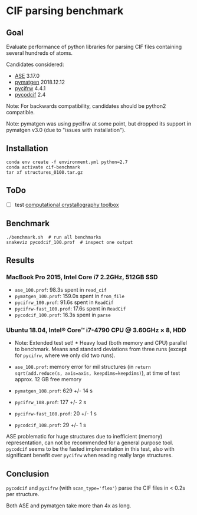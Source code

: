 # CIF parsing benchmark

## Goal
Evaluate performance of python libraries for parsing CIF files containing several hundreds of atoms.

Candidates considered:

 * [ASE](https://pypi.org/project/ase/3.17.0) 3.17.0
 * [pymatgen](https://pypi.org/project/pymatgen/2018.12.12/) 2018.12.12
 * [pycifrw](https://pypi.org/project/PyCifRW/4.4.1/) 4.4.1
 * [pycodcif](https://pypi.org/project/pycodcif/2.4/) 2.4

Note: For backwards compatibility, candidates should be python2 compatible.

Note: pymatgen was using pycifrw at some point, but dropped its support in
pymatgen v3.0 (due to "issues with installation").

## Installation

```
conda env create -f environment.yml python=2.7
conda activate cif-benchmark
tar xf structures_0100.tar.gz
```

## ToDo
- [ ] test [computational crystallography toolbox](https://cctbx.github.io) 

## Benchmark

```
./benchmark.sh  # run all benchmarks
snakeviz pycodcif_100.prof  # inspect one output
```

## Results

### MacBook Pro 2015, Intel Core i7 2.2GHz, 512GB SSD

* `ase_100.prof`: 98.3s spent in `read_cif`
* `pymatgen_100.prof`: 159.0s spent in `from_file`
* `pycifrw_100.prof`: 91.6s spent in `ReadCif`
* `pycifrw-fast_100.prof`: 17.6s spent in `ReadCif`
* `pycodcif_100.prof`: 16.3s spent in `parse`

### Ubuntu 18.04, Intel® Core™ i7-4790 CPU @ 3.60GHz × 8, HDD 
* Note: Extended test set! * Heavy load (both memory and CPU) parallel to benchmark. Means and standard deviations from three runs (except for `pycifrw`, where we only did two runs).  

* `ase_108.prof`: memory error for mil structures (in `return sqrt(add.reduce(s, axis=axis, keepdims=keepdims)`), at time of test approx. 12 GB free memory 
* `pymatgen_108.prof`:  629 +/- 14 s
* `pycifrw_108.prof`: 127 +/- 2 s
* `pycifrw-fast_108.prof`: 20 +/- 1 s 
* `pycodcif_108.prof`: 29 +/- 1 s

ASE problematic for huge structures due to inefficient (memory) representation, can not be recommended for a general purpose tool. `pycodcif` 
seems to be the fasted implementation in this test, also with significant benefit over `pycifrw` when reading really large structures.  

## Conclusion

`pycodcif` and `pycifrw` (with `scan_type='flex'`) parse the CIF files in < 0.2s per structure.

Both ASE and pymatgen take more than 4x as long.
